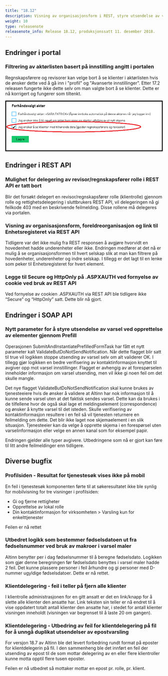 ```yaml
---
title: "18.12"
description: Visning av organisasjonsform i REST, styre utsendelse av varsel ved prefill, feilrettinger m.m.
weight: 10
type: releasenote
releasenote_info: Release 18.12, produksjonssatt 11. desember 2018.
---
```


## Endringer i portal

### Filtrering av aktørlisten basert på innstilling angitt i portalen

Regnskapsførere og revisorer kan velge bort å se klienter i aktørlisten hvis de ønsker dette ved å gå inn i "profil" og "Avanserte innstillinger".
Etter 17.2 releasen fungerte ikke dette selv om man valgte bort å se klienter. Dette er nå korrigert og fungerer som tiltenkt.

![Skjermdump av innstillingene for forhåndsvalgt aktør](profil.png "Filtrering av aktørlisten")

## Endringer i REST API

### Mulighet for delegering av revisor/regnskapsfører rolle i REST API er tatt bort

Blir det forsøkt delegert en revisor/regnskapsfører rolle (klientrolle) gjennom rolle og rettighetsdelegering i sluttbrukers REST API,
vil delegeringen nå gi feilkode 403 med en beskrivende feilmelding. Disse rollene må delegeres via portalen.

### Visning av organisasjonsform, foreldreorganisasjon og link til Enhetsregisteret via REST API

Tidligere var det ikke mulig fra REST responsen å avgjøre hvorvidt en hovedenhet hadde underenheter eller ikke.
Endringen medfører at det nå er mulig å se organisasjonsformen til hvert selskap slik at man kan filtrere på hovedenheter, underenheter og indre selskap.
I tillegg er det lagt til en lenke som peker til Enhetsregisteret for hvert element.

### Legge til Secure og HttpOnly på .ASPXAUTH ved fornyelse av cookie ved bruk av REST API

Ved fornyelse av cookien .ASPXAUTH via REST API ble tidligere ikke “Secure” og “HttpOnly” satt. Dette blir nå gjort.

## Endringer i SOAP API

### Nytt parameter for å styre utsendelse av varsel ved opprettelse av elementer gjennom Prefill

Operasjonen SubmitAndInstantiatePrefilledFormTask har fått et nytt parameter kalt ValidateButDoNotSendNotification.
Når dette flagget blir satt til true vil logikken stoppe utsending av varsel selv om alt validerer OK.
I tillegg gjør logikken en bedre verifisering av kontaktinformasjon knyttet til avgiver opp mot varsel innstillinger.
Flagget er avhengig av at forespørselen inneholder informasjon om varsel utsending, men vil ikke gi noen feil om det skulle mangle.

Det nye flagget ValidateButDoNotSendNotification skal kunne brukes av tjenesteeiere hvis de ønsker å validere at
Altinn har nok informasjon til å kunne sende varsel uten at det faktisk sendes varsel.
Dette kan da brukes i de tilfellene hvor de også skal lage et meldingselement (correspondence) og ønsker å knytte varsel til det isteden.
Skulle verifisering av kontaktinformasjon resultere i en feil så vil tjenesten returnere en feilmelding om dette.
Det blir ikke laget noe skjemaelement i en slik situasjon. Tjenesteeier kan da velge å opprette skjema i en forespørsel uten varselinformasjon eller velge en annen kanal som for eksempel papir.

Endringen gjelder alle typer avgivere. Utbedringene som nå er gjort kan føre til litt andre feilmeldinger enn tidligere.

## Diverse bugfix

### Profilsiden - Resultat for tjenestesøk vises ikke på mobil

En feil i tjenestesøk komponenten førte til at søkeresultatet ikke ble synlig for mobilvisning for tre visninger i profilsiden:

- Gi og fjerne rettigheter
- Opprettelse av lokal rolle
- Din kontaktinformasjon for virksomheten > Varsling kun for enkelttjenester
  
Feilen er nå rettet

### Utbedret logikk som bestemmer fødselsdatoen ut fra fødselsnummer ved bruk av makroer i varsel maler

Altinn benytter per i dag fødselsnummer til å beregne fødselsdato. Logikken som gjør denne beregningen før fødselsdato benyttes i varsel maler hadde 2 feil.
Det kunne plassere personer i feil århundre og gi personer med D-nummer ugyldige fødselsdatoer. Dette er nå rettet.

### Klientdelegering - feil i teller på fjern alle klienter

I klientrolle administrasjonen for en gitt ansatt er det en link/knapp for å slette alle klienter den ansatte har.
Link teksten sin teller er nå endret til å vise oppdatert totalt antall klienter den ansatte har,
i stedet for antall klienter visningen inneholdt (visningen var begrenset til å laste 20 om gangen).

### Klientdelegering - Utbedring av feil for klientdelegering på fil for å unngå duplikat utsendelser av epostvarsling

For versjon 18.7 av Altinn ble det levert forbedring rundt format på eposter for klientdelegerin på fil.
I den sammenheng ble det innført en feil der utsending av epost til de som mottar delegering av en eller flere klientroller kunne motta opptil flere tusen eposter.

Feilen er nå utbedret så mottaker mottar en epost pr. rolle, pr. klient.
